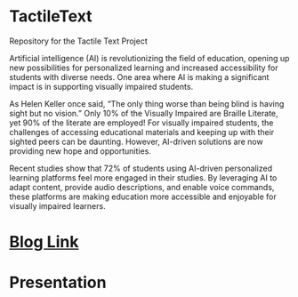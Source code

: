 # TactileText
Repository for the Tactile Text Project

Artificial intelligence (AI) is revolutionizing the field of education, opening up new possibilities for personalized learning and increased accessibility for students with diverse needs. One area where AI is making a significant impact is in supporting visually impaired students.


As Helen Keller once said, “The only thing worse than being blind is having sight but no vision.” Only 10% of the Visually Impaired are Braille Literate, yet 90% of the literate are employed! For visually impaired students, the challenges of accessing educational materials and keeping up with their sighted peers can be daunting. However, AI-driven solutions are now providing new hope and opportunities.


Recent studies show that 72% of students using AI-driven personalized learning platforms feel more engaged in their studies. By leveraging AI to adapt content, provide audio descriptions, and enable voice commands, these platforms are making education more accessible and enjoyable for visually impaired learners.

# [Blog Link](https://medium.com/@vishwakumaresh/tactiletext-a-solution-for-the-visually-impaired-to-access-the-internet-17a123fcb8a0)

# Presentation
